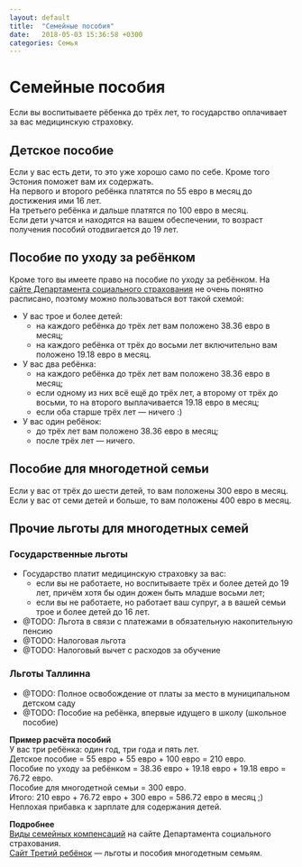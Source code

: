 ```yaml
---
layout: default
title:  "Семейные пособия"
date:   2018-05-03 15:36:58 +0300
categories: Семья
---
```


# Семейные пособия

Если вы воспитываете рёбенка до трёх лет, то государство оплачивает за вас медицинскую страховку.

## Детское пособие
Если у вас есть дети, то это уже хорошо само по себе. Кроме того Эстония поможет вам их содержать.  
На первого и второго ребёнка платятся по 55 евро в месяц до достижения ими 16 лет.  
На третьего ребёнка и дальше платятся по 100 евро в месяц.  
Если дети учатся и находятся на вашем обеспечении, то возраст получения пособий отодвигается до 19 лет.

## Пособие по уходу за ребёнком
Кроме того вы имеете право на пособие по уходу за ребёнком. На [сайте Департамента социального страхования](http://www.sotsiaalkindlustusamet.ee/ru/deti-semi/vidy-semeynyh-kompensaciy#%20%D0%9F%D0%BE%D1%81%D0%BE%D0%B1%D0%B8%D0%B5%20%D0%BF%D0%BE%20%D1%83%D1%85%D0%BE%D0%B4%D1%83%20%D0%B7%D0%B0%20%D1%80%D0%B5%D0%B1%D0%B5%D0%BD%D0%BA%D0%BE%D0%BC) не очень понятно расписано, поэтому можно пользоваться вот такой схемой:
* У вас трое и более детей:
    * на каждого ребёнка до трёх лет вам положено 38.36 евро в месяц;
    * на каждого ребёнка от трёх до восьми лет включительно вам положено 19.18 евро в месяц.
* У вас два ребёнка:
    * на каждого ребёнка до трёх лет вам положено 38.36 евро в месяц;
    * если одному из них всё ещё до трёх лет, а второму от трёх до восьми, то на второго выплачивается 19.18 евро в месяц;
    * если оба старше трёх лет — ничего :)
* У вас один ребёнок:
    * до трёх лет вам положено 38.36 евро в месяц;
    * после трёх лет — ничего.

## Пособие для многодетной семьи
Если у вас от трёх до шести детей, то вам положены 300 евро в месяц.  
Если у вас от семи детей и больше, то вам положены 400 евро в месяц.  

## Прочие льготы для многодетных семей
### Государственные льготы
* Государство платит медицинскую страховку за вас:
    * если вы не работаете, но воспитываете трёх и более детей до 19 лет, причём хотя бы один дожен быть младше восьми лет;
    * если вы не работаете, но работает ваш супруг, а в вашей семьи трое и более детей до 16 лет.
* @TODO: Льгота в связи с платежами в обязательную накопительную пенсию
* @TODO: Налоговая льгота
* @TODO: Налоговый вычет с расходов за обучение

### Льготы Таллинна
* @TODO: Полное освобождение от платы за место в муниципальном детском саду
* @TODO: Пособие на ребёнка, впервые идущего в школу (школьное пособие)     

**Пример расчёта пособий**  
У вас три ребёнка: один год, три года и пять лет.  
Детское пособие = 55 евро + 55 евро + 100 евро = 210 евро.  
Пособие по уходу за ребёнком = 38.36 евро + 19.18 евро + 19.18 евро = 76.72 евро.  
Пособие для многодетной семьи = 300 евро.  
Итого: 210 евро + 76.72 евро + 300 евро = 586.72 евро в месяц ;) Неплохая прибавка к зарплате для содержания детей.

**Подробнее**  
[Виды семейных компенсаций](http://www.sotsiaalkindlustusamet.ee/ru/deti-semi/vidy-semeynyh-kompensaciy) на сайте Департамента социального страхования.  
[Сайт Третий ребёнок](https://kolmaslaps.ee/ru/) — льготы и пособия многодетным семьям.
